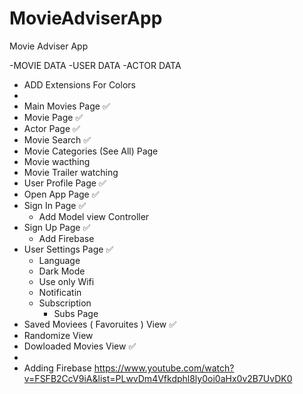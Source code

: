 # MovieAdviserApp
Movie Adviser App

-MOVIE DATA
-USER DATA
-ACTOR DATA
- ADD Extensions For Colors
- 
- Main Movies Page ✅
- Movie Page ✅
- Actor Page ✅
- Movie Search ✅
- Movie Categories (See All) Page
- Movie wacthing
- Movie Trailer watching
- User Profile Page ✅
- Open App Page ✅
- Sign In Page ✅
  - Add Model view Controller
- Sign Up Page ✅
  - Add Firebase 
- User Settings Page  ✅
  -   Language
  -   Dark Mode
  -   Use only Wifi
  -   Notificatin
  -   Subscription
      - Subs Page
- Saved Moviees ( Favoruites ) View ✅
- Randomize View
- Dowloaded Movies View ✅
- 
- Adding Firebase
https://www.youtube.com/watch?v=FSFB2CcV9iA&list=PLwvDm4Vfkdphl8ly0oi0aHx0v2B7UvDK0
